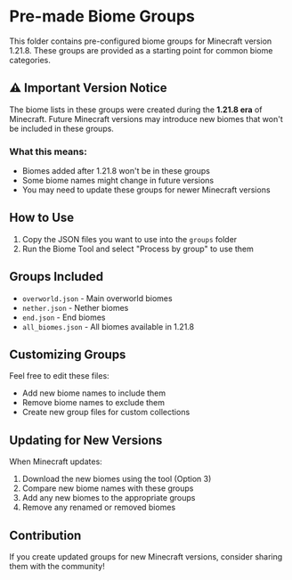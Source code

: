 # Pre-made Biome Groups

This folder contains pre-configured biome groups for Minecraft version 1.21.8. 
These groups are provided as a starting point for common biome categories.

## ⚠️ Important Version Notice

The biome lists in these groups were created during the **1.21.8 era** of Minecraft. 
Future Minecraft versions may introduce new biomes that won't be included in these groups.

### What this means:
- Biomes added after 1.21.8 won't be in these groups
- Some biome names might change in future versions
- You may need to update these groups for newer Minecraft versions

## How to Use
1. Copy the JSON files you want to use into the `groups` folder
2. Run the Biome Tool and select "Process by group" to use them

## Groups Included
- `overworld.json` - Main overworld biomes
- `nether.json` - Nether biomes
- `end.json` - End biomes
- `all_biomes.json` - All biomes available in 1.21.8

## Customizing Groups
Feel free to edit these files:
- Add new biome names to include them
- Remove biome names to exclude them
- Create new group files for custom collections

## Updating for New Versions
When Minecraft updates:
1. Download the new biomes using the tool (Option 3)
2. Compare new biome names with these groups
3. Add any new biomes to the appropriate groups
4. Remove any renamed or removed biomes

## Contribution
If you create updated groups for new Minecraft versions, consider sharing them with the community!